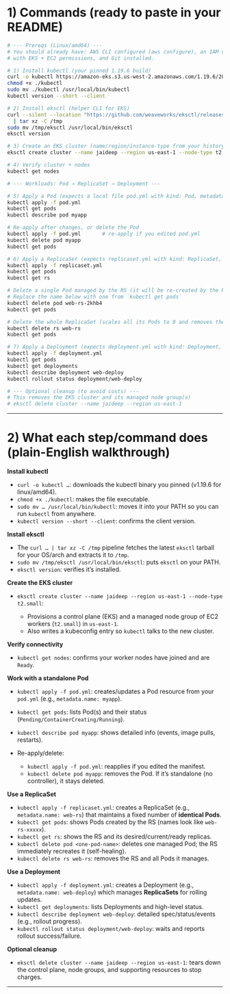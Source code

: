 
# 1) Commands (ready to paste in your README)

```sh
# --- Prereqs (Linux/amd64) ---
# You should already have: AWS CLI configured (aws configure), an IAM user/role
# with EKS + EC2 permissions, and Git installed.

# 1) Install kubectl (your pinned 1.19.6 build)
curl -o kubectl https://amazon-eks.s3.us-west-2.amazonaws.com/1.19.6/2021-01-05/bin/linux/amd64/kubectl
chmod +x ./kubectl
sudo mv ./kubectl /usr/local/bin/kubectl
kubectl version --short --client

# 2) Install eksctl (helper CLI for EKS)
curl --silent --location "https://github.com/weaveworks/eksctl/releases/latest/download/eksctl_$(uname -s)_amd64.tar.gz" \
  | tar xz -C /tmp
sudo mv /tmp/eksctl /usr/local/bin/eksctl
eksctl version

# 3) Create an EKS cluster (name/region/instance-type from your history)
eksctl create cluster --name jaideep --region us-east-1 --node-type t2.small

# 4) Verify cluster + nodes
kubectl get nodes

# --- Workloads: Pod → ReplicaSet → Deployment ---

# 5) Apply a Pod (expects a local file pod.yml with kind: Pod, metadata.name: myapp)
kubectl apply -f pod.yml
kubectl get pods
kubectl describe pod myapp

# Re-apply after changes, or delete the Pod
kubectl apply -f pod.yml       # re-apply if you edited pod.yml
kubectl delete pod myapp
kubectl get pods

# 6) Apply a ReplicaSet (expects replicaset.yml with kind: ReplicaSet, metadata.name: web-rs)
kubectl apply -f replicaset.yml
kubectl get pods
kubectl get rs

# Delete a single Pod managed by the RS (it will be re-created by the RS)
# Replace the name below with one from `kubectl get pods`
kubectl delete pod web-rs-2khb4
kubectl get pods

# Delete the whole ReplicaSet (scales all its Pods to 0 and removes the RS)
kubectl delete rs web-rs
kubectl get pods

# 7) Apply a Deployment (expects deployment.yml with kind: Deployment, metadata.name: web-deploy)
kubectl apply -f deployment.yml
kubectl get pods
kubectl get deployments
kubectl describe deployment web-deploy
kubectl rollout status deployment/web-deploy

# --- Optional cleanup (to avoid costs) ---
# This removes the EKS cluster and its managed node group(s)
# eksctl delete cluster --name jaideep --region us-east-1
```

---

# 2) What each step/command does (plain-English walkthrough)

**Install kubectl**

* `curl -o kubectl …`: downloads the kubectl binary you pinned (v1.19.6 for linux/amd64).
* `chmod +x ./kubectl`: makes the file executable.
* `sudo mv … /usr/local/bin/kubectl`: moves it into your PATH so you can run `kubectl` from anywhere.
* `kubectl version --short --client`: confirms the client version.

**Install eksctl**

* The `curl … | tar xz -C /tmp` pipeline fetches the latest `eksctl` tarball for your OS/arch and extracts it to `/tmp`.
* `sudo mv /tmp/eksctl /usr/local/bin/eksctl`: puts `eksctl` on your PATH.
* `eksctl version`: verifies it’s installed.

**Create the EKS cluster**

* `eksctl create cluster --name jaideep --region us-east-1 --node-type t2.small`:

  * Provisions a control plane (EKS) and a managed node group of EC2 workers (`t2.small`) in `us-east-1`.
  * Also writes a kubeconfig entry so `kubectl` talks to the new cluster.

**Verify connectivity**

* `kubectl get nodes`: confirms your worker nodes have joined and are `Ready`.

**Work with a standalone Pod**

* `kubectl apply -f pod.yml`: creates/updates a Pod resource from your `pod.yml` (e.g., `metadata.name: myapp`).
* `kubectl get pods`: lists Pod(s) and their status (`Pending/ContainerCreating/Running`).
* `kubectl describe pod myapp`: shows detailed info (events, image pulls, restarts).
* Re-apply/delete:

  * `kubectl apply -f pod.yml`: reapplies if you edited the manifest.
  * `kubectl delete pod myapp`: removes the Pod. If it’s standalone (no controller), it stays deleted.

**Use a ReplicaSet**

* `kubectl apply -f replicaset.yml`: creates a ReplicaSet (e.g., `metadata.name: web-rs`) that maintains a fixed number of **identical Pods**.
* `kubectl get pods`: shows Pods created by the RS (names look like `web-rs-xxxxx`).
* `kubectl get rs`: shows the RS and its desired/current/ready replicas.
* `kubectl delete pod <one-pod-name>`: deletes one managed Pod; the RS immediately recreates it (self-healing).
* `kubectl delete rs web-rs`: removes the RS and all Pods it manages.

**Use a Deployment**

* `kubectl apply -f deployment.yml`: creates a Deployment (e.g., `metadata.name: web-deploy`) which manages **ReplicaSets** for rolling updates.
* `kubectl get deployments`: lists Deployments and high-level status.
* `kubectl describe deployment web-deploy`: detailed spec/status/events (e.g., rollout progress).
* `kubectl rollout status deployment/web-deploy`: waits and reports rollout success/failure.

**Optional cleanup**

* `eksctl delete cluster --name jaideep --region us-east-1`: tears down the control plane, node groups, and supporting resources to stop charges.

---




